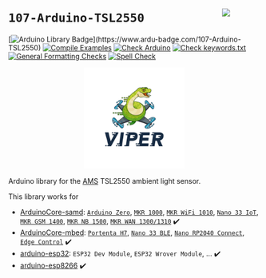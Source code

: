 <a href="https://107-systems.org/"><img align="right" src="https://raw.githubusercontent.com/107-systems/.github/main/logo/107-systems.png" width="15%"></a>
`107-Arduino-TSL2550`
=====================
[![Arduino Library Badge](https://www.ardu-badge.com/badge/107-Arduino-TSL2550.svg?)](https://www.ardu-badge.com/107-Arduino-TSL2550)
[![Compile Examples](https://github.com/107-systems/107-Arduino-TSL2550/workflows/Compile%20Examples/badge.svg)](https://github.com/107-systems/107-Arduino-TSL2550/actions?workflow=Compile+Examples)
[![Check Arduino](https://github.com/107-systems/107-Arduino-TSL2550/actions/workflows/check-arduino.yml/badge.svg)](https://github.com/107-systems/107-Arduino-TSL2550/actions/workflows/check-arduino.yml)
[![Check keywords.txt](https://github.com/107-systems/107-Arduino-TSL2550/actions/workflows/check-keywords-txt.yml/badge.svg)](https://github.com/107-systems/107-Arduino-TSL2550/actions/workflows/check-keywords-txt.yml)
[![General Formatting Checks](https://github.com/107-systems/107-Arduino-TSL2550/workflows/General%20Formatting%20Checks/badge.svg)](https://github.com/107-systems/107-Arduino-TSL2550/actions?workflow=General+Formatting+Checks)
[![Spell Check](https://github.com/107-systems/107-Arduino-TSL2550/workflows/Spell%20Check/badge.svg)](https://github.com/107-systems/107-Arduino-TSL2550/actions?workflow=Spell+Check)

<p align="center">
  <a href="https://github.com/107-systems/107-Arduino-DroneCore"><img src="https://github.com/107-systems/.github/raw/main/logo/viper.jpg" width="40%"></a>
</p>

Arduino library for the [AMS](https://ams.com) TSL2550 ambient light sensor.

This library works for
* [ArduinoCore-samd](https://github.com/arduino/ArduinoCore-samd): [`Arduino Zero`](https://store.arduino.cc/arduino-zero), [`MKR 1000`](https://store.arduino.cc/arduino-mkr1000-wifi), [`MKR WiFi 1010`](https://store.arduino.cc/arduino-mkr-wifi-1010), [`Nano 33 IoT`](https://store.arduino.cc/arduino-nano-33-iot), [`MKR GSM 1400`](https://store.arduino.cc/arduino-mkr-gsm-1400-1415), [`MKR NB 1500`](https://store.arduino.cc/arduino-mkr-nb-1500-1413), [`MKR WAN 1300/1310`](https://store.arduino.cc/mkr-wan-1310) :heavy_check_mark:
* [ArduinoCore-mbed](https://github.com/arduino/ArduinoCore-mbed): [`Portenta H7`](https://store.arduino.cc/portenta-h7), [`Nano 33 BLE`](https://store.arduino.cc/arduino-nano-33-ble), [`Nano RP2040 Connect`](https://store.arduino.cc/nano-rp2040-connect), [`Edge Control`](https://store.arduino.cc/edge-control) :heavy_check_mark:
* [arduino-esp32](https://github.com/espressif/arduino-esp32): `ESP32 Dev Module`, `ESP32 Wrover Module`, ... :heavy_check_mark:
* [arduino-esp8266](https://github.com/esp8266/Arduino) :heavy_check_mark:
